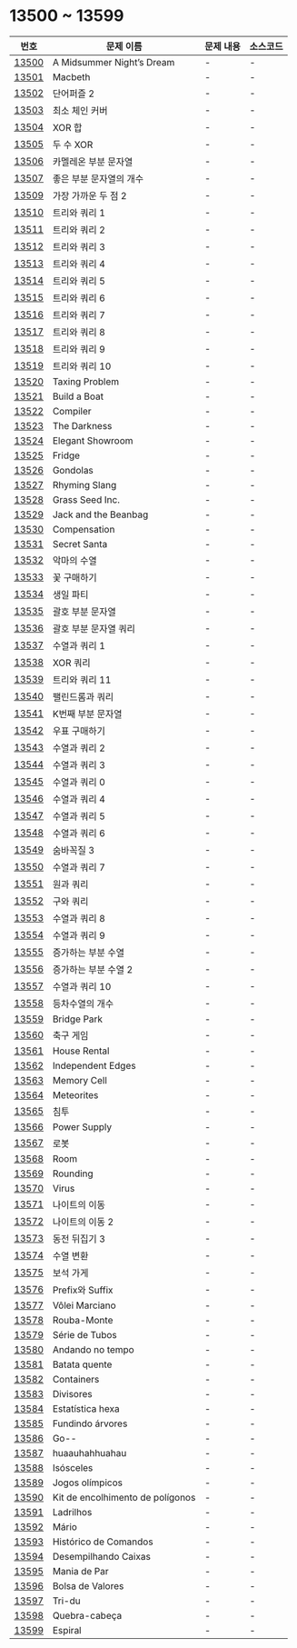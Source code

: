 # 13500 ~ 13599

번호 | 문제 이름 | 문제 내용 | 소스코드
--- | --- | --- | ---
[13500](https://www.acmicpc.net/problem/13500) | A Midsummer Night’s Dream | - | -
[13501](https://www.acmicpc.net/problem/13501) | Macbeth | - | -
[13502](https://www.acmicpc.net/problem/13502) | 단어퍼즐 2 | - | -
[13503](https://www.acmicpc.net/problem/13503) | 최소 체인 커버 | - | -
[13504](https://www.acmicpc.net/problem/13504) | XOR 합 | - | -
[13505](https://www.acmicpc.net/problem/13505) | 두 수 XOR | - | -
[13506](https://www.acmicpc.net/problem/13506) | 카멜레온 부분 문자열 | - | -
[13507](https://www.acmicpc.net/problem/13507) | 좋은 부분 문자열의 개수 | - | -
[13509](https://www.acmicpc.net/problem/13509) | 가장 가까운 두 점 2 | - | -
[13510](https://www.acmicpc.net/problem/13510) | 트리와 쿼리 1 | - | -
[13511](https://www.acmicpc.net/problem/13511) | 트리와 쿼리 2 | - | -
[13512](https://www.acmicpc.net/problem/13512) | 트리와 쿼리 3 | - | -
[13513](https://www.acmicpc.net/problem/13513) | 트리와 쿼리 4 | - | -
[13514](https://www.acmicpc.net/problem/13514) | 트리와 쿼리 5 | - | -
[13515](https://www.acmicpc.net/problem/13515) | 트리와 쿼리 6 | - | -
[13516](https://www.acmicpc.net/problem/13516) | 트리와 쿼리 7 | - | -
[13517](https://www.acmicpc.net/problem/13517) | 트리와 쿼리 8 | - | -
[13518](https://www.acmicpc.net/problem/13518) | 트리와 쿼리 9 | - | -
[13519](https://www.acmicpc.net/problem/13519) | 트리와 쿼리 10 | - | -
[13520](https://www.acmicpc.net/problem/13520) | Taxing Problem | - | -
[13521](https://www.acmicpc.net/problem/13521) | Build a Boat | - | -
[13522](https://www.acmicpc.net/problem/13522) | Compiler | - | -
[13523](https://www.acmicpc.net/problem/13523) | The Darkness | - | -
[13524](https://www.acmicpc.net/problem/13524) | Elegant Showroom | - | -
[13525](https://www.acmicpc.net/problem/13525) | Fridge | - | -
[13526](https://www.acmicpc.net/problem/13526) | Gondolas | - | -
[13527](https://www.acmicpc.net/problem/13527) | Rhyming Slang | - | -
[13528](https://www.acmicpc.net/problem/13528) | Grass Seed Inc. | - | -
[13529](https://www.acmicpc.net/problem/13529) | Jack and the Beanbag | - | -
[13530](https://www.acmicpc.net/problem/13530) | Compensation | - | -
[13531](https://www.acmicpc.net/problem/13531) | Secret Santa | - | -
[13532](https://www.acmicpc.net/problem/13532) | 악마의 수열 | - | -
[13533](https://www.acmicpc.net/problem/13533) | 꽃 구매하기 | - | -
[13534](https://www.acmicpc.net/problem/13534) | 생일 파티 | - | -
[13535](https://www.acmicpc.net/problem/13535) | 괄호 부분 문자열 | - | -
[13536](https://www.acmicpc.net/problem/13536) | 괄호 부분 문자열 쿼리 | - | -
[13537](https://www.acmicpc.net/problem/13537) | 수열과 쿼리 1 | - | -
[13538](https://www.acmicpc.net/problem/13538) | XOR 쿼리 | - | -
[13539](https://www.acmicpc.net/problem/13539) | 트리와 쿼리 11 | - | -
[13540](https://www.acmicpc.net/problem/13540) | 팰린드롬과 쿼리 | - | -
[13541](https://www.acmicpc.net/problem/13541) | K번째 부분 문자열 | - | -
[13542](https://www.acmicpc.net/problem/13542) | 우표 구매하기 | - | -
[13543](https://www.acmicpc.net/problem/13543) | 수열과 쿼리 2 | - | -
[13544](https://www.acmicpc.net/problem/13544) | 수열과 쿼리 3 | - | -
[13545](https://www.acmicpc.net/problem/13545) | 수열과 쿼리 0 | - | -
[13546](https://www.acmicpc.net/problem/13546) | 수열과 쿼리 4 | - | -
[13547](https://www.acmicpc.net/problem/13547) | 수열과 쿼리 5 | - | -
[13548](https://www.acmicpc.net/problem/13548) | 수열과 쿼리 6 | - | -
[13549](https://www.acmicpc.net/problem/13549) | 숨바꼭질 3 | - | -
[13550](https://www.acmicpc.net/problem/13550) | 수열과 쿼리 7 | - | -
[13551](https://www.acmicpc.net/problem/13551) | 원과 쿼리 | - | -
[13552](https://www.acmicpc.net/problem/13552) | 구와 쿼리 | - | -
[13553](https://www.acmicpc.net/problem/13553) | 수열과 쿼리 8 | - | -
[13554](https://www.acmicpc.net/problem/13554) | 수열과 쿼리 9 | - | -
[13555](https://www.acmicpc.net/problem/13555) | 증가하는 부분 수열 | - | -
[13556](https://www.acmicpc.net/problem/13556) | 증가하는 부분 수열 2 | - | -
[13557](https://www.acmicpc.net/problem/13557) | 수열과 쿼리 10 | - | -
[13558](https://www.acmicpc.net/problem/13558) | 등차수열의 개수 | - | -
[13559](https://www.acmicpc.net/problem/13559) | Bridge Park | - | -
[13560](https://www.acmicpc.net/problem/13560) | 축구 게임 | - | -
[13561](https://www.acmicpc.net/problem/13561) | House Rental | - | -
[13562](https://www.acmicpc.net/problem/13562) | Independent Edges | - | -
[13563](https://www.acmicpc.net/problem/13563) | Memory Cell | - | -
[13564](https://www.acmicpc.net/problem/13564) | Meteorites | - | -
[13565](https://www.acmicpc.net/problem/13565) | 침투 | - | -
[13566](https://www.acmicpc.net/problem/13566) | Power Supply | - | -
[13567](https://www.acmicpc.net/problem/13567) | 로봇 | - | -
[13568](https://www.acmicpc.net/problem/13568) | Room | - | -
[13569](https://www.acmicpc.net/problem/13569) | Rounding | - | -
[13570](https://www.acmicpc.net/problem/13570) | Virus | - | -
[13571](https://www.acmicpc.net/problem/13571) | 나이트의 이동 | - | -
[13572](https://www.acmicpc.net/problem/13572) | 나이트의 이동 2 | - | -
[13573](https://www.acmicpc.net/problem/13573) | 동전 뒤집기 3 | - | -
[13574](https://www.acmicpc.net/problem/13574) | 수열 변환 | - | -
[13575](https://www.acmicpc.net/problem/13575) | 보석 가게 | - | -
[13576](https://www.acmicpc.net/problem/13576) | Prefix와 Suffix | - | -
[13577](https://www.acmicpc.net/problem/13577) | Vôlei Marciano | - | -
[13578](https://www.acmicpc.net/problem/13578) | Rouba-Monte | - | -
[13579](https://www.acmicpc.net/problem/13579) | Série de Tubos | - | -
[13580](https://www.acmicpc.net/problem/13580) | Andando no tempo | - | -
[13581](https://www.acmicpc.net/problem/13581) | Batata quente | - | -
[13582](https://www.acmicpc.net/problem/13582) | Containers | - | -
[13583](https://www.acmicpc.net/problem/13583) | Divisores | - | -
[13584](https://www.acmicpc.net/problem/13584) | Estatística hexa | - | -
[13585](https://www.acmicpc.net/problem/13585) | Fundindo árvores | - | -
[13586](https://www.acmicpc.net/problem/13586) | Go-- | - | -
[13587](https://www.acmicpc.net/problem/13587) | huaauhahhuahau | - | -
[13588](https://www.acmicpc.net/problem/13588) | Isósceles | - | -
[13589](https://www.acmicpc.net/problem/13589) | Jogos olímpicos | - | -
[13590](https://www.acmicpc.net/problem/13590) | Kit de encolhimento de polígonos | - | -
[13591](https://www.acmicpc.net/problem/13591) | Ladrilhos | - | -
[13592](https://www.acmicpc.net/problem/13592) | Mário | - | -
[13593](https://www.acmicpc.net/problem/13593) | Histórico de Comandos | - | -
[13594](https://www.acmicpc.net/problem/13594) | Desempilhando Caixas | - | -
[13595](https://www.acmicpc.net/problem/13595) | Mania de Par | - | -
[13596](https://www.acmicpc.net/problem/13596) | Bolsa de Valores | - | -
[13597](https://www.acmicpc.net/problem/13597) | Tri-du | - | -
[13598](https://www.acmicpc.net/problem/13598) | Quebra-cabeça | - | -
[13599](https://www.acmicpc.net/problem/13599) | Espiral | - | -
